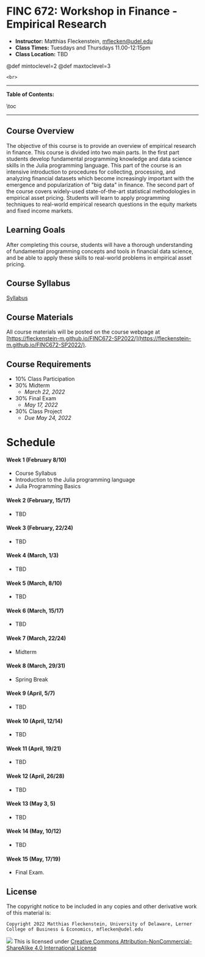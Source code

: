 
# FINC 672: Workshop in Finance - Empirical Research


* **Instructor:** Matthias Fleckenstein, [mflecken@udel.edu](mailto:mflecken@udel.edu)
* **Class Times:** Tuesdays and Thursdays 11.00-12:15pm
* **Class Location:** TBD

@def mintoclevel=2 
@def maxtoclevel=3

~~~
<br>
~~~

---

**Table of Contents:**

\toc

---

## Course Overview

The objective of this course is to provide an overview of empirical research in finance. This course is divided into two main parts. In the first part students develop fundamental programming knowledge and data science skills in the Julia programming language. This part of the course is an intensive introduction to procedures for collecting, processing, and analyzing financial datasets which become increasingly important with the emergence and popularization of "big data" in finance. The second part of the course covers widely-used state-of-the-art statistical methodologies in empirical asset pricing. Students will learn to apply programming techniques to real-world empirical research questions in the equity markets and fixed income markets.

## Learning Goals

After completing this course, students will have a thorough understanding of fundamental programming concepts and tools in financial data science, and be able to apply these skills to real-world problems in empirical asset pricing.

## Course Syllabus
[Syllabus](../assets/syllabus.pdf)

## Course Materials
All course materials will be posted on the course webpage at [https://fleckenstein-m.github.io/FINC672-SP2022/](https://fleckenstein-m.github.io/FINC672-SP2022/).

## Course Requirements

- 10% Class Participation
- 30% Midterm
  - *March 22, 2022*
- 30% Final Exam
  - *May 17, 2022*
- 30% Class Project
  - *Due May 24, 2022*


# Schedule

#### Week 1 (February 8/10)
  - Course Syllabus
  - Introduction to the Julia programming language
  - Julia Programming Basics

#### Week 2 (February, 15/17)
  - TBD

#### Week 3 (February, 22/24)
  - TBD

#### Week 4 (March, 1/3)
  - TBD

#### Week 5 (March, 8/10)
  - TBD

#### Week 6 (March, 15/17)
  - TBD

#### Week 7 (March, 22/24)
  - Midterm

#### Week 8 (March, 29/31)
  - Spring Break

#### Week 9 (April, 5/7)
  - TBD

#### Week 10 (April, 12/14)
  - TBD

#### Week 11 (April, 19/21)
  - TBD

#### Week 12 (April, 26/28)
  - TBD

#### Week 13 (May 3, 5)
  - TBD

#### Week 14 (May, 10/12)
  - TBD

#### Week 15 (May, 17/19)
  - Final Exam.





## License

The copyright notice to be included in any copies and other derivative work of this material is:

```
Copyright 2022 Matthias Fleckenstein, University of Delaware, Lerner College of Business & Economics, mflecken@udel.edu
```

![](https://licensebuttons.net/l/by-nc-sa/4.0/80x15.png) This is licensed under [Creative Commons Attribution-NonCommercial-ShareAlike 4.0 International License](http://creativecommons.org/licenses/by-nc-sa/4.0/)

